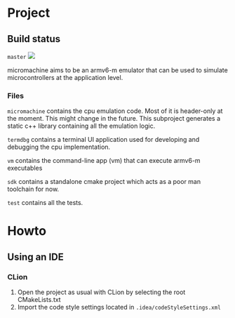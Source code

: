 # Project

## Build status

`master` ![](https://github.com/flavioroth/micromachine/workflows/MicroMachine%20CI/badge.svg?branch=master)

micromachine aims to be an armv6-m emulator that can be used to simulate
microcontrollers at the application level.

### Files
`micromachine` contains the cpu emulation code. Most of it is header-only at the
moment. This might change in the future. This subproject generates a static
c++ library containing all the emulation logic.

`termdbg` contains a terminal UI application used for
developing and debugging the cpu implementation.

`vm` contains the command-line app (vm) that can execute armv6-m executables

`sdk` contains a standalone cmake project which acts as a poor man
toolchain for now.

`test` contains all the tests.

# Howto

## Using an IDE

### CLion

1) Open the project as usual with CLion by selecting the root CMakeLists.txt
1) Import the code style settings located in `.idea/codeStyleSettings.xml`




